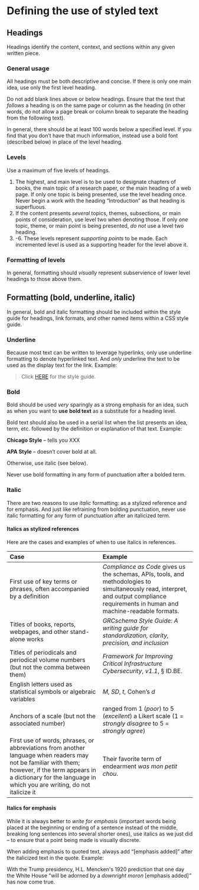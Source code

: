 # Defining the use of styled text

## Headings

Headings identify the content, context, and sections within any given written piece.

### General usage

All headings must be both descriptive and concise. If there is only one main idea, use only the first level heading.

Do not add blank lines above or below headings. Ensure that the text that _follows_ a heading is on the same page or column as the heading \(in other words, do not allow a page break or column break to separate the heading from the following text\).

In general, there should be at least 100 words below a specified level. If you find that you don’t have that much information, instead use a bold font \(described below\) in place of the level heading.

### Levels

Use a maximum of five levels of headings.

1. The highest, and main level is to be used to designate chapters of books, the main topic of a research paper, or the main heading of a web page. If only one topic is being presented, use the level heading once. Never begin a work with the heading “Introduction” as that heading is superfluous.
2. If the content presents _several_ topics, themes, subsections, or main points of consideration, use level two when denoting those. If only _one_ topic, theme, or main point is being presented, _do not_ use a level two heading.
3. -6. These levels represent _supporting points_ to be made. Each incremented level is used as a supporting header for the level above it.

### Formatting of levels

In general, formatting should _visually_ represent subservience of lower level headings to those above them.

## Formatting \(bold, underline, italic\)

In general, bold and italic formatting should be included within the style guide for headings, link formats, and other named items within a CSS style guide.

### Underline

Because most text can be written to leverage hyperlinks, only use underline formatting to denote hyperlinked text. And _only_ underline the text to be used as the display text for the link. Example:

> Click [HERE](https://stylemanual.grcschema.org/) for the style guide.

### Bold

Bold should be used _very_ sparingly as a strong emphasis for an idea, such as when you want to **use** **bold text** as a substitute for a heading level.

Bold text should also be used in a serial list when the list presents an idea, term, etc. followed by the definition or explanation of that text. Example:

**Chicago Style** – tells you XXX

**APA Style** – doesn’t cover bold at all.

Otherwise, use italic \(see below\).

Never use bold formatting in any form of punctuation after a bolded term.

### Italic

There are two reasons to use _italic_ formatting: as a stylized reference and for emphasis. And just like refraining from bolding punctuation, never use italic formatting for any form of punctuation after an italicized term.

#### Italics as stylized references

Here are the cases and examples of when to use italics in references.

| **Case** | **Example** |
| :--- | :--- |
| First use of key terms or phrases, often accompanied by a definition | _Compliance as Code_ gives us the schemas, APIs, tools, and methodologies to simultaneously read, interpret, and output compliance requirements in human and machine-readable formats. |
| Titles of books, reports, webpages, and other stand-alone works | _GRCschema Style Guide: A writing guide for standardization, clarity, precision, and inclusion_ |
| Titles of periodicals and periodical volume numbers \(but not the comma between them\) | _Framework for Improving Critical Infrastructure Cybersecurity_, _v1.1_, § ID.BE. |
| English letters used as statistical symbols or algebraic variables | _M_, _SD_, _t_, Cohen’s _d_ |
| Anchors of a scale \(but not the associated number\) | ranged from 1 \(_poor_\) to 5 \(_excellent_\) a Likert scale \(1 = _strongly disagree_ to 5 = _strongly agree_\) |
| First use of words, phrases, or abbreviations from another language when readers may not be familiar with them; however, if the term appears in a dictionary for the language in which you are writing, do not italicize it | Their favorite term of endearment _was mon petit chou_. |

#### Italics for emphasis

While it is always better to _write for emphasis_ \(important words being placed at the beginning or ending of a sentence instead of the middle, breaking long sentences into several shorter ones\), use italics as we just did – to ensure that a point being made is visually discrete.

When adding emphasis to quoted text, always add “\[emphasis added\]” after the italicized text in the quote. Example:

With the Trump presidency, H.L. Mencken's 1920 prediction that one day the White House “will be adorned by a _downright moron_ \[emphasis added\]_”_ has now come true.

